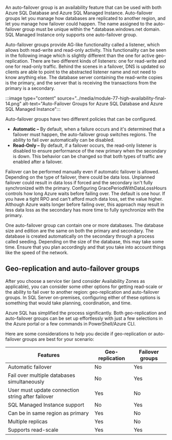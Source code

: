 An auto-failover group is an availability feature that can be used with both Azure SQL Database and Azure SQL Managed Instance. Auto-failover groups let you manage how databases are replicated to another region, and let you manage how failover could happen. The name assigned to the auto-failover group must be unique within the *.database.windows.net domain. SQL Managed Instance only supports one auto-failover group.

Auto-failover groups provide AG-like functionality called a listener, which allows both read-write and read-only activity. This functionality can be seen in the following image which is slightly different than the one for active geo-replication. There are two different kinds of listeners: one for read-write and one for read-only traffic. Behind the scenes in a failover, DNS is updated so clients are able to point to the abstracted listener name and not need to know anything else. The database server containing the read-write copies is the primary, and the server that is receiving the transactions from the primary is a secondary.

:::image type="content" source="../media/module-77-high-availability-final-14.png" alt-text="Auto-Failover Groups for Azure SQL Database and Azure SQL Managed Instance":::

Auto-failover groups have two different policies that can be configured.

- **Automatic –** By default, when a failure occurs and it's determined that a failover must happen, the auto-failover group switches regions. The ability to fail over automatically can be disabled.
- **Read-Only –** By default, if a failover occurs, the read-only listener is disabled to ensure performance of the new primary when the secondary is down. This behavior can be changed so that both types of traffic are enabled after a failover.

Failover can be performed manually even if automatic failover is allowed. Depending on the type of failover, there could be data loss. Unplanned failover could result in data loss if forced and the secondary isn't fully synchronized with the primary. Configuring GracePeriodWithDataLossHours controls how long Azure waits before failing over. The default is one hour. If you have a tight RPO and can't afford much data loss, set the value higher. Although Azure waits longer before failing over, this approach may result in less data loss as the secondary has more time to fully synchronize with the primary.

One auto-failover group can contain one or more databases. The database size and edition are the same on both the primary and secondary. The database is created automatically on the secondary through a process called seeding. Depending on the size of the database, this may take some time. Ensure that you plan accordingly and that you take into account things like the speed of the network.

## Geo-replication and auto-failover groups

After you choose a service tier (and consider Availability Zones as applicable), you can consider some other options for getting read-scale or the ability to fail over to another region: geo-replication and auto-failover groups. In SQL Server on-premises, configuring either of these options is something that would take planning, coordination, and time.

Azure SQL has simplified the process significantly. Both geo-replication and auto-failover groups can be set up effortlessly with just a few selections in the Azure portal or a few commands in PowerShell/Azure CLI.

Here are some considerations to help you decide if geo-replication or auto-failover groups are best for your scenario:

| Features                                    | Geo-replication | Failover groups |
|---------------------------------------------|-----------------|-----------------|
| Automatic failover                          | No              | Yes             |
| Fail over multiple databases simultaneously | No              | Yes             |
| User must update connection string after failover | Yes             | No              |
| SQL Managed Instance support                | No              | Yes             |
| Can be in same region as primary            | Yes             | No              |
| Multiple replicas                           | Yes             | No              |
| Supports read-scale                         | Yes             | Yes             |
